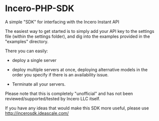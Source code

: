 Incero-PHP-SDK
==============

A simple "SDK" for interfacing with the Incero Instant API

The easiest way to get started is to simply add your API key to the settings file (within the
settings folder), and dig into the examples provided in the "examples" directory. 

There you can easily:
* deploy a single server

* deploy multiple servers at once, deploying alternative models in the order you specify if there
  is an availability issue.

* Terminate all your servers.

Please note that this is completely "unofficial" and has not been reviewed/supported/tested by 
Incero LLC itself.

If you have any ideas that would make this SDK more useful, please use http://incerosdk.ideascale.com/
